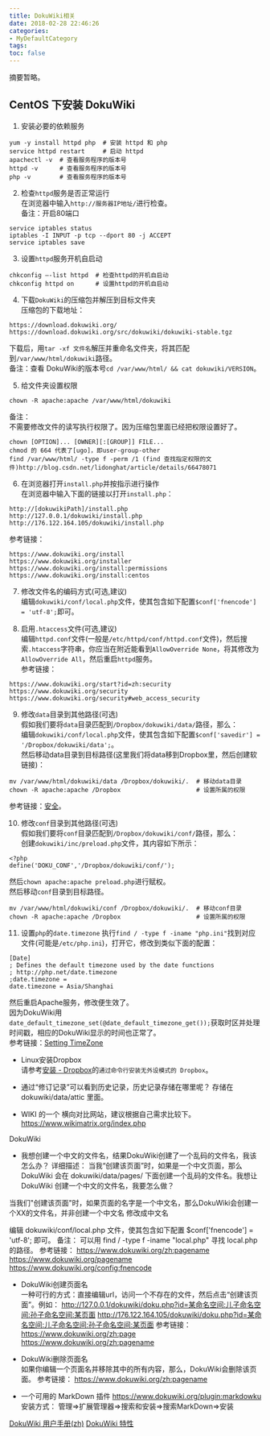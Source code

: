 ```yaml
---
title: DokuWiki相关
date: 2018-02-28 22:46:26
categories:
- MyDefaultCategory
tags:
toc: false
---
```

摘要暂略。
<!-- more -->

## CentOS 下安装 DokuWiki  
1. 安装必要的依赖服务  
```
yum -y install httpd php  # 安装 httpd 和 php
service httpd restart     # 启动 httpd
apachectl -v  # 查看服务程序的版本号
httpd -v      # 查看服务程序的版本号
php -v        # 查看服务程序的版本号
```

2. 检查`httpd`服务是否正常运行  
在浏览器中输入`http://服务器IP地址/`进行检查。  
备注：开启80端口
```
service iptables status
iptables -I INPUT -p tcp --dport 80 -j ACCEPT
service iptables save
```

3. 设置`httpd`服务开机自启动  
```
chkconfig –-list httpd  # 检查httpd的开机自启动
chkconfig httpd on      # 设置httpd的开机自启动
```

4. 下载`DokuWiki`的压缩包并解压到目标文件夹  
压缩包的下载地址：  
```
https://download.dokuwiki.org/
https://download.dokuwiki.org/src/dokuwiki/dokuwiki-stable.tgz
```
下载后，用`tar -xf 文件名`解压并重命名文件夹，将其匹配到`/var/www/html/dokuwiki`路径。  
备注：查看 DokuWiki的版本号`cd /var/www/html/ && cat dokuwiki/VERSION`。  

5. 给文件夹设置权限  
```
chown -R apache:apache /var/www/html/dokuwiki
```
备注：  
不需要修改文件的读写执行权限了。因为压缩包里面已经把权限设置好了。  
```
chown [OPTION]... [OWNER][:[GROUP]] FILE...
chmod 的 664 代表了[ugo]，即user-group-other
find /var/www/html/ -type f -perm /1 (find 查找指定权限的文件)http://blog.csdn.net/lidonghat/article/details/66478071
```

6. 在浏览器打开`install.php`并按指示进行操作  
在浏览器中输入下面的链接以打开`install.php`：  
```
http://[dokuwikiPath]/install.php
http://127.0.0.1/dokuwiki/install.php
http://176.122.164.105/dokuwiki/install.php
```
参考链接：
```
https://www.dokuwiki.org/install
https://www.dokuwiki.org/installer
https://www.dokuwiki.org/install:permissions
https://www.dokuwiki.org/install:centos
```

7. 修改文件名的编码方式(可选,建议)  
编辑`dokuwiki/conf/local.php`文件，使其包含如下配置`$conf['fnencode'] = 'utf-8';`即可。  

8. 启用`.htaccess`文件(可选,建议)  
编辑`httpd.conf`文件(一般是`/etc/httpd/conf/httpd.conf`文件)，然后搜索`.htaccess`字符串，你应当在附近能看到`AllowOverride None`，将其修改为`AllowOverride All`，然后重启`httpd`服务。  
参考链接：  
```
https://www.dokuwiki.org/start?id=zh:security
https://www.dokuwiki.org/security
https://www.dokuwiki.org/security#web_access_security
```

9. 修改`data`目录到其他路径(可选)  
假如我们要将`data`目录匹配到`/Dropbox/dokuwiki/data/`路径，那么：  
编辑`dokuwiki/conf/local.php`文件，使其包含如下配置`$conf['savedir'] = '/Dropbox/dokuwiki/data';`。  
然后移动data目录到目标路径(这里我们将data移到Dropbox里，然后创建软链接)：  
```
mv /var/www/html/dokuwiki/data /Dropbox/dokuwiki/.  # 移动data目录
chown -R apache:apache /Dropbox                     # 设置所属的权限
```
参考链接：[安全](https://www.dokuwiki.org/start?id=zh:security)。  

10. 修改`conf`目录到其他路径(可选)  
假如我们要将`conf`目录匹配到`/Dropbox/dokuwiki/conf/`路径，那么：  
创建`dokuwiki/inc/preload.php`文件，其内容如下所示：  
```
<?php
define('DOKU_CONF','/Dropbox/dokuwiki/conf/');
```
然后`chown apache:apache preload.php`进行赋权。  
然后移动`conf`目录到目标路径。  
```
mv /var/www/html/dokuwiki/conf /Dropbox/dokuwiki/.  # 移动conf目录
chown -R apache:apache /Dropbox                     # 设置所属的权限
```

11. 设置`php`的`date.timezone`
执行`find / -type f -iname "php.ini"`找到对应文件(可能是`/etc/php.ini`)，打开它，修改到类似下面的配置：
```
[Date]
; Defines the default timezone used by the date functions
; http://php.net/date.timezone
;date.timezone =
date.timezone = Asia/Shanghai
```
然后重启Apache服务，修改便生效了。  
因为DokuWiki用`date_default_timezone_set(@date_default_timezone_get());`获取时区并处理时间戳，相应的DokuWiki显示的时间也正常了。  
参考链接：[Setting TimeZone](https://www.dokuwiki.org/start?id=tips:timezone)

* Linux安装Dropbox  
请参考[安装 - Dropbox](https://www.dropbox.com/install-linux)的`通过命令行安装无外设模式的 Dropbox`。

* 通过“修订记录”可以看到历史记录，历史记录存储在哪里呢？
存储在 dokuwiki/data/attic 里面。

* WIKI 的一个 横向对比网站，建议根据自己需求比较下。
https://www.wikimatrix.org/index.php

DokuWiki
* 我想创建一个中文的文件名，结果DokuWiki创建了一个乱码的文件名，我该怎么办？
详细描述：
当我“创建该页面”时，如果是一个中文页面，那么 DokuWiki 会在 dokuwiki/data/pages/ 下面创建一个乱码的文件名。我想让 DokuWiki 创建一个中文的文件名，我要怎么做？

当我们"创建该页面"时，如果页面的名字是一个中文名，那么DokuWiki会创建一个XX的文件名，并非创建一个中文名
修改成中文名

编辑 dokuwiki/conf/local.php 文件，使其包含如下配置 $conf['fnencode'] = 'utf-8'; 即可。
备注：
可以用 find / -type f -iname "local.php" 寻找 local.php 的路径。
参考链接：
https://www.dokuwiki.org/zh:pagename
https://www.dokuwiki.org/pagename
https://www.dokuwiki.org/config:fnencode

* DokuWiki创建页面名  
一种可行的方式：直接编辑url，访问一个不存在的文件，然后点击“创建该页面”。例如：
http://127.0.0.1/dokuwiki/doku.php?id=某命名空间:儿子命名空间:孙子命名空间:某页面
http://176.122.164.105/dokuwiki/doku.php?id=某命名空间:儿子命名空间:孙子命名空间:某页面
参考链接：
https://www.dokuwiki.org/zh:page
https://www.dokuwiki.org/zh:pagename

* DokuWiki删除页面名  
如果你编辑一个页面名并移除其中的所有内容，那么，DokuWiki会删除该页面。
参考链接：
https://www.dokuwiki.org/zh:pagename

* 一个可用的 MarkDown 插件
https://www.dokuwiki.org/plugin:markdowku
安装方式：
管理=>扩展管理器=>搜索和安装=>搜索MarkDown=>安装


[DokuWiki 用户手册(zh)](https://www.dokuwiki.org/start?id=zh:manual)
[DokuWiki 特性](https://www.dokuwiki.org/zh:features)
